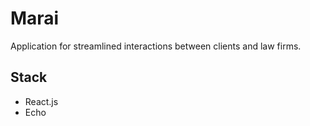 # Marai

Application for streamlined interactions between clients and law firms.

## Stack

- React.js
- Echo
